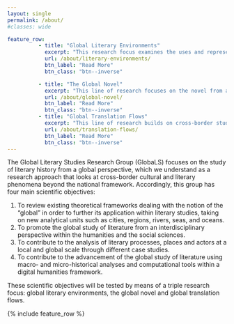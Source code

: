 ```yaml
---
layout: single
permalink: /about/
#classes: wide

feature_row:
          - title: "Global Literary Environments"
            excerpt: "This research focus examines the uses and representations of global environments in literature and film, and uses those under-examined spaces as the keys to examining the contradictions and ambivalences produced by spaces that are defined as international, and therefore paradigmatically “global”."
            url: /about/literary-environments/
            btn_label: "Read More"
            btn_class: "btn--inverse"

          - title: "The Global Novel"
            excerpt: "This line of research focuses on the novel from a global perspective. Aiming at a global history of the genre through the study of crucial transnational literary periods and spaces, the goal is to investigate the emergence and transformations of the modern and contemporary novel in its articulations across Europe and the world."
            url: /about/global-novel/
            btn_label: "Read More"
            btn_class: "btn--inverse"
          - title: "Global Translation Flows"
            excerpt: "This line of research builds on cross-border studies and their criticism of a nation-centred research lens and focuses on dealing with circulation, mediations and mediators related to global literary translation flows and their transnational agents and agencies (translators, publishers, literary agents, institutions and book fairs)."
            url: /about/translation-flows/
            btn_label: "Read More"
            btn_class: "btn--inverse"
---
```


The Global Literary Studies Research Group (GlobaLS) focuses on the study of literary history from a global perspective, which we understand as a research approach that looks at cross-border cultural and literary phenomena beyond the national framework. Accordingly, this group has four main scientific objectives:

1. To review existing theoretical frameworks dealing with the notion of the “global” in order to further its application within literary studies, taking on new analytical units such as cities, regions, rivers, seas, and oceans.
2. To promote the global study of literature from an interdisciplinary perspective within the humanities and the social sciences.
3. To contribute to the analysis of literary processes, places and actors at a local and global scale through different case studies.
4. To contribute to the advancement of the global study of literature using macro- and micro-historical analyses and computational tools within a digital humanities framework.

These scientific objectives will be tested by means of a triple research focus: global literary environments, the global novel and global translation flows.

{% include feature_row %}
